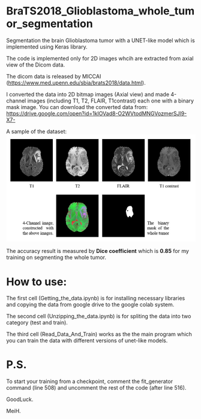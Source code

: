 # BraTS2018_Glioblastoma_whole_tumor_segmentation

Segmentation the brain Glioblastoma tumor with a UNET-like model which is implemented using Keras library. 

The code is implemented only for 2D images whcih are extracted from axial view of the Dicom data. 

The dicom data is released by MICCAI (https://www.med.upenn.edu/sbia/brats2018/data.html). 

I converted the data into 2D bitmap images (Axial view) and made 4-channel images (including T1, T2, FLAIR, T1contrast) each one with a binary mask image. You can download the converted data from: https://drive.google.com/open?id=1kIOVad8-O2WVtodMNGVozmerSJl9-X7-

A sample of the dataset:
![Sample data](https://github.com/Msmhasani/BraTS2018_Glioblastoma_whole_tumor_segmentation/blob/master/111.JPG)

The accuracy result is measured by **Dice coefficient** which is **0.85** for my training on segmenting the whole tumor.
#
# How to use:

The first cell (Getting_the_data.ipynb) is for installing necessary libraries and copying the data from google drive to the google colab system.

The second cell (Unzipping_the_data.ipynb) is for spliting the data into two category (test and train).

The third cell (Read_Data_And_Train) works as the the main program which you can train the data with different versions of unet-like models.
#


# P.S.
To start your training from a checkpoint, comment the fit_generator command (line 508) and uncomment the rest of the code (after line 516).


GoodLuck.

MeiH.
